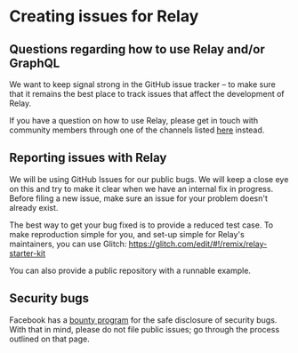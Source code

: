 # Creating issues for Relay

## Questions regarding how to use Relay and/or GraphQL

We want to keep signal strong in the GitHub issue tracker – to make sure that it remains the best place to track issues that affect the development of Relay.

If you have a question on how to use Relay, please get in touch with community members through one of the channels listed [here](https://relay.dev/help) instead.

## Reporting issues with Relay

We will be using GitHub Issues for our public bugs. We will keep a close eye on this and try to make it clear when we have an internal fix in progress. Before filing a new issue, make sure an issue for your problem doesn't already exist.

The best way to get your bug fixed is to provide a reduced test case. To make reproduction simple for you, and set-up simple for Relay's maintainers, you can use Glitch:
https://glitch.com/edit/#!/remix/relay-starter-kit

You can also provide a public repository with a runnable example.

## Security bugs

Facebook has a [bounty program](https://www.facebook.com/whitehat/) for the safe disclosure of security bugs. With that in mind, please do not file public issues; go through the process outlined on that page.
